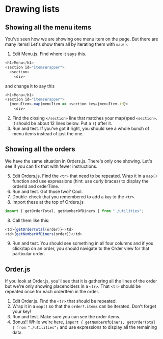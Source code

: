 # Drawing lists
<!-- TODO: NOT YET FINISHED -->
<!-- Loop thru cart items? May save that for later.
Rap, maybe not yet because the cart is being passed into <Cart> from <App> since we're lifting the cart state up to <App>:
Loop thru cart items in <Cart>. I've marked the <section> with className="cartItem". -->


## Showing all the menu items
You've seen how we are showing one menu item on the page. But there are many items! Let's show them all by iterating them with `map()`.

1. Edit Menu.js. Find where it says this.
```JavaScript
<h1>Menu</h1>
<section id="itemsWrapper">
  <section>
    <div>
```
and change it to say this
```JavaScript
<h1>Menu</h1>
<section id="itemsWrapper">
  {menuItems.map(menuItem => <section key={menuItem.id}>
    <div>
```

2. Find the closing `</section>` line that matches your map()ped `<section>`. It should be about 12 lines below. Put a `)}` after it.
3.  Run and test. If you've got it right, you should see a whole bunch of menu items instead of just the one.

## Showing all the orders
We have the same situation in Orders.js. There's only one showing. Let's see if you can fix that with fewer instructions.

5.  Edit Orders.js. Find the `<tr>` that need to be repeated. Wrap it in a `map()` function and use expressions (hint: use curly braces) to display the orderId and orderTime.
6.  Run and test. Got those two? Cool. 
7.  Double-check that you remembered to add a `key` to the `<tr>`.
8.  Import these at the top of Orders.js
```JavaScript
import { getOrderTotal, getNumberOfDiners } from "./utilities";
```
8.  Call them like this:
```JavaScript
<td>{getOrderTotal(order)}</td>
<td>{getNumberOfDiners(order)}</td>
```
9.  Run and test. You should see something in all four columns and if you click/tap on an order, you should navigate to the Order view for that particular order.

## Order.js
If you look at Order.js, you'll see that it is gathering all the lines of the order but we're only showing placeholders in a `<tr>`. That `<tr>` should be repeated once for each orderItem in the order.

1.  Edit Order.js. Find the `<tr>` that should be repeated.
2.  Wrap it in a `map()` so that the `order?.items` can be iterated. Don't forget your key!
3.  Run and test. Make sure you can see the order items.
4.  Bonus!! While we're here, `import { getNumberOfDiners, getOrderTotal } from "./utilities";` and use expressions to display all the remaining data.


